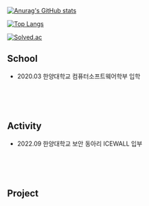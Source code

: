 [![Anurag's GitHub stats](https://github-readme-stats.vercel.app/api?username=IronD414)](https://github.com/IronD414/github-readme-stats)

[![Top Langs](https://github-readme-stats.vercel.app/api/top-langs/?username=IronD414)](https://github.com/IronD414/github-readme-stats)

[![Solved.ac](http://mazassumnida.wtf/api/mini/generate_badge?boj=kcy1760)](https://solved.ac/kcy1760)

## School
- 2020.03 한양대학교 컴퓨터소프트웨어학부 입학

<br><br><br>

## Activity
- 2022.09 한양대학교 보안 동아리 ICEWALL 입부

<br><br><br>

## Project
